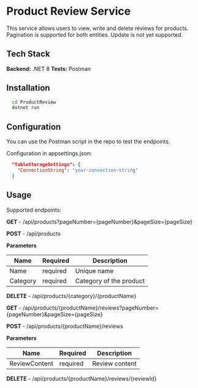 ﻿
# Product Review Service

This service allows users to view, write and delete reviews for products.
Pagination is supported for both entities.
Update is not yet supported.



## Tech Stack



**Backend:** .NET 8
**Tests:** Postman



## Installation

```bash
  cd ProductReview
  dotnet run
```
    
## Configuration

You can use the Postman script in the repo to test the endpoints.

Configuration in appsettings.json:

```json
  "TableStorageSettings": {
    "ConnectionString": "your-connection-string"
  }

```

## Usage

Supported endpoints:

**GET** - /api/products?pageNumber={pageNumber}&pageSize={pageSize}


**POST** - /api/products 

**Parameters** 

| Name | Required | Description |
|------|----------|----------|
| Name | required   | Unique name   |
| Category | required  | Category of the product   |

**DELETE** - /api/products/{category}/{productName} 

**GET** - /api/products/{productName}/reviews?pageNumber={pageNumber}&pageSize={pageSize}

**POST** - /api/products/{productName}/reviews 

**Parameters** 

| Name | Required | Description |
|------|----------|----------|
| ReviewContent | required   | Review content   |


**DELETE** - /api/products/{productName}/reviews/{reviewId}









